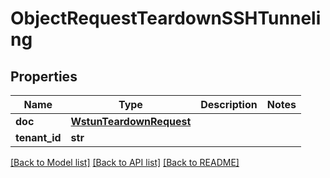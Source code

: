 # ObjectRequestTeardownSSHTunneling

## Properties
Name | Type | Description | Notes
------------ | ------------- | ------------- | -------------
**doc** | [**WstunTeardownRequest**](WstunTeardownRequest.md) |  | 
**tenant_id** | **str** |  | 

[[Back to Model list]](../README.md#documentation-for-models) [[Back to API list]](../README.md#documentation-for-api-endpoints) [[Back to README]](../README.md)

